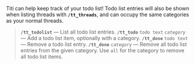 Titi can help keep track of your todo list! Todo list entries will also be shown when listing threads with **`/tt_threads`**, and can occupy the same categories as your normal threads.

> **`/tt_todolist`** — List all todo list entries.
> **`/tt_todo`** `todo text` _`category`_ — Add a todo list item, optionally with a category.
> **`/tt_done`** `todo text` — Remove a todo list entry.
> **`/tt_done`** `category` — Remove all todo list entries from the given category. Use `all` for the category to remove all todo list items.
